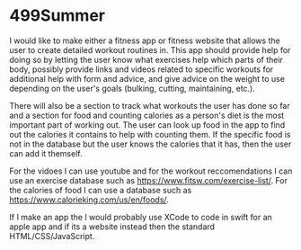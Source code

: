 # 499Summer

I would like to make either a fitness app or fitness website that allows the user to create detailed workout routines in. This app should provide help for doing so by letting the user know what exercises help which parts of their body, possibly provide links and videos related to specific workouts for additional help with form and advice, and give advice on the weight to use depending on the user's goals (bulking, cutting, maintaining, etc.). 

There will also be a section to track what workouts the user has done so far and a section for food and counting calories as a person's diet is the most important part of working out. The user can look up food in the app to find out the calories it contains to help with counting them. If the specific food is not in the database but the user knows the calories that it has, then the user can add it themself. 

For the vidoes I can use youtube and for the workout reccomendations I can use an exercise database such as https://www.fitsw.com/exercise-list/. For the calories of food I can use a database such as https://www.calorieking.com/us/en/foods/.

If I make an app the I would probably use XCode to code in swift for an apple app and if its a website instead then the standard HTML/CSS/JavaScript.
